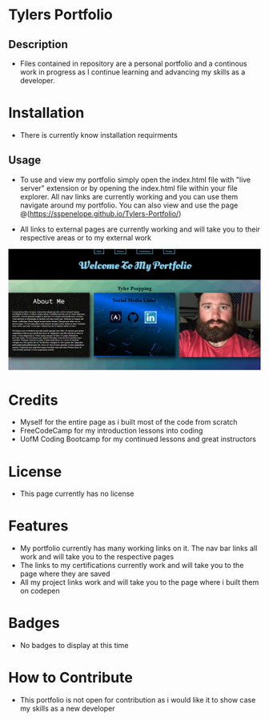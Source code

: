 # Tylers Portfolio

## Description
- Files contained in repository are a personal portfolio and a continous work in progress as I continue learning and advancing my skills as a developer.

# Installation
- There is currently know installation requirments

## Usage
- To use and view my portfolio simply open the index.html file with "live server" extension or by opening the index.html file within your file explorer. All nav links are currently working and you can use them navigate around my portfolio. You can also view and use the page @(https://sspenelope.github.io/Tylers-Portfolio/)

- All links to external pages are currently working and will take you to their respective areas or to my external work

![alt text](assets/images/readme%20screenshot.png)


# Credits
- Myself for the entire page as i built most of the code from scratch
- FreeCodeCamp for my introduction lessons into coding
- UofM Coding Bootcamp for my continued lessons and great instructors

# License
- This page currently has no license

# Features
- My portfolio currently has many working links on it. The nav bar links all work and will take you to the respective pages 
- The links to my certifications currently work and will take you to the page where they are saved
- All my project links work and will take you to the page where i built them on codepen

# Badges
- No badges to display at this time

# How to Contribute
- This portfolio is not open for contribution as i would like it to show case my skills as a new developer